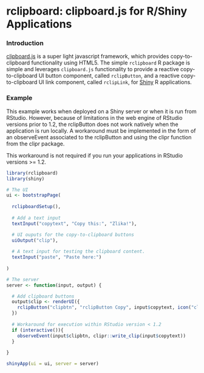 # rclipboard: clipboard.js for R/Shiny Applications

### Introduction
[clipboard.js](https://clipboardjs.com/) is a super light javascript framework,
which provides copy-to-clipboard functionality using HTML5. The simple `rclipboard`
R package is simple and leverages `clipboard.js` functionality to provide a
reactive copy-to-clipboard UI button component, called `rclipButton`, and a
reactive copy-to-clipboard UI link component, called `rclipLink`, for
[Shiny](https://shiny.rstudio.com/) R applications.

### Example

This example works when deployed on a Shiny server or when it is run from
RStudio. However, because of limitations in the web engine of RStudio versions
prior to 1.2, the rclipButton does not work natively when the application is run
locally. A workaround must be implemented in the form of an observeEvent associated
to the rclipButton and using the clipr function from the clipr package.

This workaround is not required if you run your applications in RStudio versions 
\>= 1.2.


```R
library(rclipboard)
library(shiny)

# The UI
ui <- bootstrapPage(
  
  rclipboardSetup(),
  
  # Add a text input
  textInput("copytext", "Copy this:", "Zlika!"),

  # UI ouputs for the copy-to-clipboard buttons
  uiOutput("clip"),
  
  # A text input for testing the clipboard content.
  textInput("paste", "Paste here:")
  
)

# The server
server <- function(input, output) {

  # Add clipboard buttons
  output$clip <- renderUI({
    rclipButton("clipbtn", "rclipButton Copy", input$copytext, icon("clipboard"))
  })
  
  # Workaround for execution within RStudio version < 1.2
  if (interactive()){
    observeEvent(input$clipbtn, clipr::write_clip(input$copytext))
  }
  
}

shinyApp(ui = ui, server = server)

```
